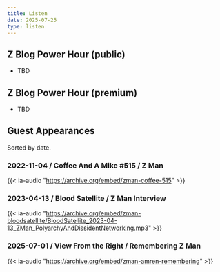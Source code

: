 ```yaml
---
title: Listen
date: 2025-07-25
type: listen
---
```


## Z Blog Power Hour (public)

* TBD

## Z Blog Power Hour (premium)

* TBD

## Guest Appearances

Sorted by date.

### 2022-11-04 / Coffee And A Mike #515 / Z Man
{{< ia-audio "https://archive.org/embed/zman-coffee-515" >}}

### 2023-04-13 / Blood Satellite / Z Man Interview
{{< ia-audio "https://archive.org/embed/zman-bloodsatellite/BloodSatellite_2023-04-13_ZMan_PolyarchyAndDissidentNetworking.mp3" >}}

### 2025-07-01 / View From the Right / Remembering Z Man
{{< ia-audio "https://archive.org/embed/zman-amren-remembering" >}}
